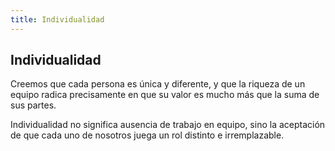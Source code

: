 ```yaml
---
title: Individualidad
---
```

## Individualidad

Creemos que cada persona es única y diferente, y que la riqueza de un equipo radica precisamente en que su valor es mucho más que la suma de sus partes.

Individualidad no significa ausencia de trabajo en equipo, sino la aceptación de que cada uno de nosotros juega un rol distinto e irremplazable.
